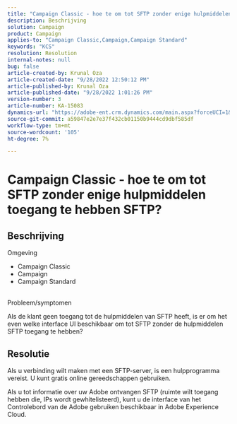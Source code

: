 ```yaml
---
title: "Campaign Classic - hoe te om tot SFTP zonder enige hulpmiddelen toegang te hebben SFTP?"
description: Beschrijving
solution: Campaign
product: Campaign
applies-to: "Campaign Classic,Campaign,Campaign Standard"
keywords: "KCS"
resolution: Resolution
internal-notes: null
bug: false
article-created-by: Krunal Oza
article-created-date: "9/28/2022 12:50:12 PM"
article-published-by: Krunal Oza
article-published-date: "9/28/2022 1:01:26 PM"
version-number: 3
article-number: KA-15083
dynamics-url: "https://adobe-ent.crm.dynamics.com/main.aspx?forceUCI=1&pagetype=entityrecord&etn=knowledgearticle&id=8537a612-2c3f-ed11-9db1-000d3a5c1bcc"
source-git-commit: a59847e2e7e37f432cb01150b9444cd9dbf585df
workflow-type: tm+mt
source-wordcount: '105'
ht-degree: 7%

---
```


# Campaign Classic - hoe te om tot SFTP zonder enige hulpmiddelen toegang te hebben SFTP?

## Beschrijving

Omgeving

- Campaign Classic
- Campaign
- Campaign Standard

<br>Probleem/symptomen<br>

Als de klant geen toegang tot de hulpmiddelen van SFTP heeft, is er om het even welke interface UI beschikbaar om tot SFTP zonder de hulpmiddelen SFTP toegang te hebben?

## Resolutie

Als u verbinding wilt maken met een SFTP-server, is een hulpprogramma vereist. U kunt gratis online gereedschappen gebruiken.

Als u tot informatie over uw Adobe ontvangen SFTP (ruimte wilt toegang hebben die, IPs wordt gewhitelisteerd), kunt u de interface van het Controlebord van de Adobe gebruiken beschikbaar in Adobe Experience Cloud.
